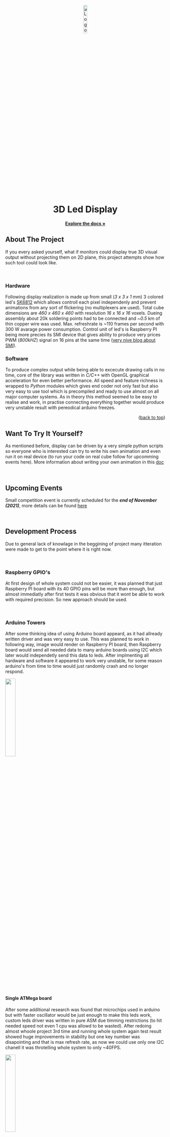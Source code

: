 <div id="top"></div>

<div align="center">
    <img src="https://trycubic.com/img/black_circle_logo.svg" alt="Logo" width="15%" height="15%">
    <h1 align="center">3D Led Display</h1>
    <p align="center">
        <a href="https://doc.trycubic.com/"><strong>Explore the docs »</strong></a>
        <br/>
    </p>
</div>

## About The Project

If you every asked yourself, what if monitors could display true 3D visual output without projecting them on 2D plane, this project attempts show how such tool could look like.

<br/>

### Hardware

Following display realization is made up from small (_3 x 3 x 1_ mm) 3 colored led's [SK6812](https://cdn-shop.adafruit.com/product-files/1138/SK6812+LED+datasheet+.pdf) which allows controll each pixel independenly and prevent animations from any sort of flickering (no multiplexers are used). Total cube dimensions are _460 x 460 x 460_ with resolution _16 x 16 x 16_ voxels. Dueing assembly about 20k soldering points had to be connected and ~_0.5_ km of thin copper wire was used. Max. refreshrate is ~110 frames per second with 300 W avarage power consumption. Control unit of led's is Raspberry PI being more precies its SMI device that gives ability to produce very prices PWM (_800kHZ_) signal on 16 pins at the same time ([very nive blog about SMI](https://iosoft.blog/2020/07/16/raspberry-pi-smi/)).

### Software

To produce complex output while being able to excecute drawing calls in no time, core of the library was written in _C/C++_ with OpenGL graphical acceleration for even better performance. All speed and feature richness is wrapped to _Python_ modules which gives end coder not only fast but also very easy to use tool which is precompiled and ready to use almost on all major computer systems. As in theory this method seemed to be easy to realise and work, in practise connecting everything together would produce very unstable result with pereodical arduino freezes.

<p align="right">(<a href="#top">back to top</a>)</p>

## Want To Try It Yourself?

As mentioned before, display can be driven by a very simple python scripts so everyone who is interested can try to write his own animation and even run it on real device (to run your code on real cube follow for upcomming events here). More information about writing your own animation in this [doc](https://doc.trycubic.com/)

<br/>

## Upcoming Events

Small competition event is currently scheduled for the _**end of November (2021)**_, more details can be found [here](https:://google.com)

<br/>

## Development Process

Due to general lack of knowlage in the beggining of project many itteration were made to get to the point where it is right now.

<br/>

### Raspberry GPIO's

At first design of whole system could not be easier, it was planned that just Raspberry PI board with its 40 GPIO pins will be more than enough, but almost immediatly after first tests it was obvious that it wont be able to work with required precision. So new approach should be used.

<br/>

### Arduino Towers

After some thinking idea of using Arduino board appeard, as it had allready written driver and was very easy to use. This was planned to work in following way, image would render on Raspberry PI board, then Raspberry board would send all needed data to many arduino boards using I2C which later would independetly send this data to leds. After implmenting all hardware and software it appeared to work very unstable, for some reason arduino's from time to time would just randomly crash and no longer respond.

<img src="https://i.ibb.co/x6Vr3jY/photo-2021-11-15-17-24-06.jpg" width="25%">

<br/>

#### Single ATMega board

After some additional research was found that microchips used in arduino but with faster oscillator would be just enough to make this leds work, custom leds driver was written in pure ASM due timming restrictions (to hit needed speed not even 1 cpu was allowd to be wasted). After redoing almost whoole project 3rd time and running whole system again test result showed huge improvements in stability but one key number was disapointing and that is max refresh rate, as now we could use only one I2C chanell it was throtelling whole system to only ~40FPS.

<img src="https://i.ibb.co/bQP177J/photo-2021-11-15-17-24-06-2.jpg" width="25%">

### Raspberry SMI

As potential max refrash rate could be >100 per second, another solution had to be developed, after long time span of researching different approaches, this [article about Raspberry PI SMI perephiral](https://iosoft.blog/2020/07/16/raspberry-pi-smi/) was discovered. Mentioned SMI device allows to write big amount of data with high precision on 16 GPIO's at the same time directly from Raspberry borad, so everythink had to be re-done 4th time, simple PCB with level shifter and some indecational lights was designed and tested. This appered to work as excpected.

<img src="https://i.ibb.co/bJzXKJt/photo-2021-11-19-16-39-26.jpg" width="25%">

<p align="right">(<a href="#top">back to top</a>)</p>

## Contributions

- Dmitry Kaidalov - help with soldering, general design tips and Hackaton Prize Sponsor
- Anna Kacane - logo design
- Anastasija Sirotkina - help with soldering
- Tom Kaidalov - help with resin works and Hackaton PC station provide

## Contact

demid.kaidalov@gmail.com

## License

Distributed under the MIT License. See `LICENSE.md` for more information.

<p align="right">(<a href="#top">back to top</a>)</p>
